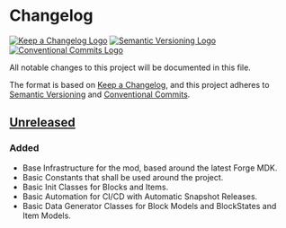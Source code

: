 # Changelog

[![Keep a Changelog Logo](https://img.shields.io/badge/Keep%20a%20Changelog-72479d?logo=keepachangelog&logoColor=white
)](https://keepachangelog.com)
[![Semantic Versioning Logo](https://img.shields.io/badge/Semantic%20Versioning-72479d?logo=semver&logoColor=white
)](https://semver.org)
[![Conventional Commits Logo](https://img.shields.io/badge/Conventional%20Commits-72479d?logo=conventionalcommits&logoColor=white
)](https://conventionalcommits.org)

All notable changes to this project will be documented in this file.

The format is based on [Keep a Changelog](https://keepachangelog.com/en/1.0.0/),
and this project adheres to [Semantic Versioning](https://semver.org/spec/v2.0.0.html)
and [Conventional Commits](https://www.conventionalcommits.org/en/v1.0.0/).

## [Unreleased]

### Added

- Base Infrastructure for the mod, based around the latest Forge MDK.
- Basic Constants that shall be used around the project.
- Basic Init Classes for Blocks and Items.
- Basic Automation for CI/CD with Automatic Snapshot Releases.
- Basic Data Generator Classes for Block Models and BlockStates and Item Models.

[Unreleased]: https://github.com/KuryKat-Modpacks/MoreMaterials/compare/HEAD...HEAD